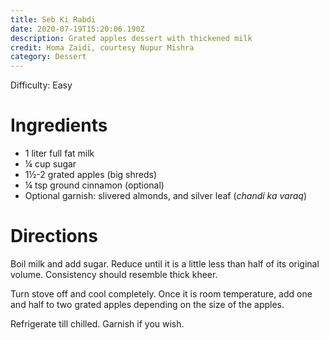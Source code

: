 ```yaml
---
title: Seb Ki Rabdi
date: 2020-07-19T15:20:06.190Z
description: Grated apples dessert with thickened milk
credit: Homa Zaidi, courtesy Nupur Mishra
category: Dessert
---
```

Difficulty: Easy  

# Ingredients
* 1 liter full fat milk
* ¼ cup sugar
* 1½-2 grated apples (big shreds)
* ¼ tsp ground cinnamon (optional)
* Optional garnish: slivered almonds, and silver leaf (_chandi ka varaq_)

# Directions
Boil milk and add sugar. Reduce until it is a little less than half of its original volume. Consistency should resemble thick kheer.

Turn stove off and cool completely. Once it is room temperature, add one and half to two grated apples depending on the size of the apples. 

Refrigerate till chilled. Garnish if you wish.
